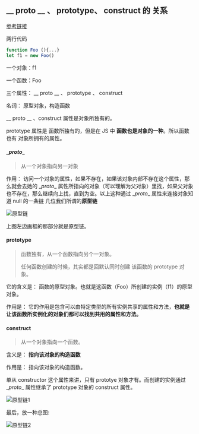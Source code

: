 ##  \_\_ proto \__  、 prototype、 construct 的 关系

[参考链接](https://blog.csdn.net/cc18868876837/article/details/81211729)

两行代码

```javascript
function Foo (){...}
let f1 = new Foo() 
```

一个对象：f1

一个函数：Foo

三个属性：  \__ proto \__ 、 prototype 、 construct

名词： 原型对象，构造函数



 \__ proto \__ 、construct 属性是对象所独有的。

 prototype 属性是 函数所独有的，但是在 JS 中 **函数也是对象的一种**。所以函数也有 对象所拥有的属性。



#### \__proto__

> 从一个对象指向另一对象

作用： 访问一个对象的属性，如果不存在，如果该对象内部不存在这个属性，那么就会去她的 \__proto__ 属性所指向的对象（可以理解为父对象）里找，如果父对象也不存在，那么继续向上找，直到为空。以上这种通过  \__proto__ 属性来连接对象知道 null 的一条链 几位我们所谓的**原型链**



![原型链](/Users/YuanJie/Desktop/原型链.png)



上图左边画框的那部分就是原型链。



#### prototype

> 函数独有，从一个函数指向另个一对象。
>
> 任何函数创建的时候，其实都是回默认同时创建 该函数的 prototype 对象。

它的含义是： 函数的原型对象。也就是这函数（Foo）所创建的实例（f1）的原型对象。

作用是： 它的作用是包含可以由特定类型的所有实例共享的属性和方法，**也就是让该函数所实例化的对象们都可以找到共用的属性和方法。**





####  construct

> 从一个对象指向一个函数。

含义是： **指向该对象的构造函数**

作用是： 指向该对象的构造函数。

单从 constructor 这个属性来讲，只有 prototye 对象才有。而创建的实例通过 \__proto__ 属性继承了 prototype 对象的 construct 属性。

![原型链1](/Users/YuanJie/Desktop/原型链1.png)





最后，放一种总图:

![原型链2](/Users/YuanJie/Desktop/原型链2.png)